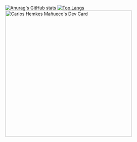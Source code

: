 ![Anurag's GitHub stats](https://github-readme-stats.vercel.app/api?username=chemkes1999&show_icons=true&theme=dracula)
[![Top Langs](https://github-readme-stats.vercel.app/api/top-langs/?username=chemkes1999)](https://github.com/anuraghazra/github-readme-stats)
<br>
<a href="https://app.daily.dev/carlosshm99"><img src="https://api.daily.dev/devcards/730e51a2505b4e68a2b58348bef6f055.png?r=dpc" width="400" alt="Carlos Hemkes Mañueco's Dev Card"/></a>
